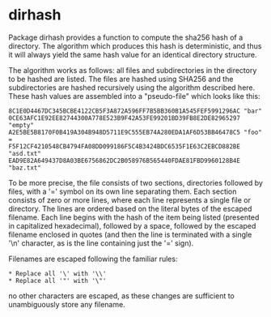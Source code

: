 dirhash
=======

Package dirhash provides a function to compute the sha256 hash of a
directory. The algorithm which produces this hash is deterministic, and
thus it will always yield the same hash value for an identical directory
structure.

The algorithm works as follows: all files and subdirectories in the
directory to be hashed are listed. The files are hashed using SHA256 and
the subdirectories are hashed recursively using the algorithm described
here. These hash values are assembled into a "pseudo-file" which looks
like this:

    8C1E0D4467DC345BCBE4122CB5F3A872A596FF7B5BB360B1A545FEF5991296AC "bar"
    0CE63AFC1E92EE82744300A778E523B9F42A53FE99201BD39FB8E2DE82965297 "empty"
    A2E5BE5B8170F0B419A304B948D5711E9C555EB74A280EDA1AF6D53BB46478C5 "foo"
    =
    F5F12CF4210548CB4794FA08DD099186F5C4B3424BDC6535F1E63C2EBCD882BE "asd.txt"
    EAD9E82A649437D8A03BE6756862DC2B058976B565440FDAE81FBD9960128B4E "baz.txt"

To be more precise, the file consists of two sections, directories
followed by files, with a '=' symbol on its own line separating them.
Each section consists of zero or more lines, where each line represents
a single file or directory. The lines are ordered based on the literal
bytes of the escaped filename. Each line begins with the hash of the
item being listed (presented in capitalized hexadecimal), followed by a
space, followed by the escaped filename enclosed in quotes (and then the
line is terminated with a single '\n' character, as is the line
containing just the '=' sign).

Filenames are escaped following the familiar rules:

    * Replace all '\' with '\\'
    * Replace all '"' with '\"'

no other characters are escaped, as these changes are sufficient to
unambiguously store any filename.
